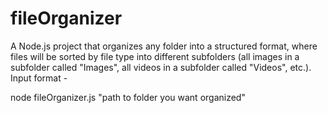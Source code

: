 # fileOrganizer

A Node.js project that organizes any folder into a structured format, where files will be sorted by file type into different subfolders (all images in a subfolder 
called "Images", all videos in a subfolder called "Videos", etc.). Input format - 


node fileOrganizer.js "path to folder you want organized"

